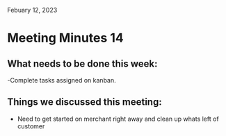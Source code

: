 Febuary 12, 2023

# Meeting Minutes 14

## What needs to be done this week:

-Complete tasks assigned on kanban.

## Things we discussed this meeting:

- Need to get started on merchant right away and clean up whats left of customer